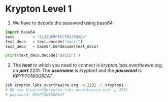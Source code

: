 # Krypton Level 1

1. We have to decode the password using base64:
```python
import base64 
text        = "S1JZUFRPTklTR1JFQVQ="
text_deco   = text.encode("ascii") 
text_deco   = base64.b64decode(text_deco)

print(text_deco.decode("ascii") )
```
2. The ***host*** to which you need to connect is *krypton.labs.overthewire.org*, on ***port*** 2231. The ***username*** is *krypton1* and the ***password*** is *KRYPTONISGREAT*.
```bash
ssh krypton.labs.overthewire.org -p 2231 -l krypton1
# OR ssh krypton1@krypton.labs.overthewire.org -p 2231
# password: KRYPTONISGREAT
```
